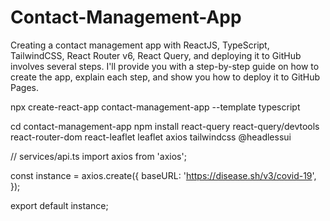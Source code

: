 # Contact-Management-App
Creating a contact management app with ReactJS, TypeScript, TailwindCSS, React Router v6, React Query, and deploying it to GitHub involves several steps. I'll provide you with a step-by-step guide on how to create the app, explain each step, and show you how to deploy it to GitHub Pages.

npx create-react-app contact-management-app --template typescript

cd contact-management-app
npm install react-query react-query/devtools react-router-dom react-leaflet leaflet axios tailwindcss @headlessui


// services/api.ts
import axios from 'axios';

const instance = axios.create({
  baseURL: 'https://disease.sh/v3/covid-19',
});

export default instance;
